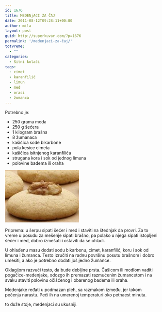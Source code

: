 ```yaml
---
id: 1676
title: MEDENjACI ZA ČAJ
date: 2011-08-12T09:28:11+00:00
author: mila
layout: post
guid: http://superkuvar.com/?p=1676
permalink: '/medenjaci-za-čaj/'
totvreme:
  - ""
categories:
  - Sitni kolači
tags:
  - cimet
  - karanfilić
  - limun
  - med
  - orasi
  - žumanca
---
```

Potrebno je:

  * 250 grama meda
  * 250 g šećera
  * 1 kilogram brašna
  * 8 žumanaca
  * kašičica sode bikarbone
  * pola kesice cimeta
  * kašičica isitnjenog karanfilića
  * strugana kora i sok od jednog limuna
  * polovine badema ili oraha

<img class="alignnone size-full wp-image-1677" title="medenjacizacaj" src="/wp-content/uploads/2011/08/medenjacizacaj-e1312978858191.jpg" alt="" width="244" height="172" /> 

Priprema: u šerpu sipati šećer i med i staviti na štednjak da provri. Za to vreme u posudu za mešenje sipati brašno, pa polako u njega sipati istopljeni šećer i med, dobro izmešati i ostaviti da se ohladi.

U ohlađenu masu dodati sodu bikarbonu, cimet, karanfilić, koru i sok od limuna i žumanca. Testo izručiti na radnu površinu posutu brašnom i dobro umesiti, a ako je potrebno dodati još jedno žumance.

Oklagijom razvući testo, da bude debljine prsta. Čašicom ili modlom vaditi pogačice-medenjake, odozgo ih premazati razmućenim žumancetom i na svaku staviti polovinu očišćenog i obarenog badema ili oraha.

Medenjake ređati u podmazan pleh, sa razmakom između, jer tokom pečenja narastu. Peći ih na umerenoj temperaturi oko petnaest minuta.

 to duže stoje, medenjaci su ukusniji.